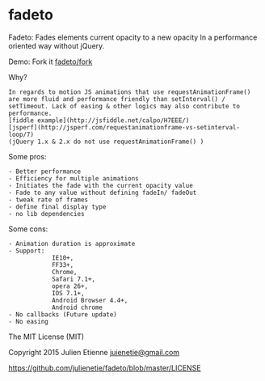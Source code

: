 fadeto
==

Fadeto: Fades elements current opacity to a new opacity In a performance oriented way without jQuery. 

Demo: Fork it
	[fadeto/fork](https://github.com/julienetie/fadeto/fork)

Why?

	In regards to motion JS animations that use requestAnimationFrame() are more fluid and performance friendly than setInterval() / setTimeout. Lack of easing & other logics may also contribute to performance.  
	[fiddle example](http://jsfiddle.net/calpo/H7EEE/)
	[jsperf](http://jsperf.com/requestanimationframe-vs-setinterval-loop/7)
	(jQuery 1.x & 2.x do not use requestAnimationFrame() )


Some pros:

	- Better performance
	- Efficiency for multiple animations
	- Initiates the fade with the current opacity value
	- Fade to any value without defining fadeIn/ fadeOut
	- tweak rate of frames
	- define final display type
	- no lib dependencies


Some cons:

	- Animation duration is approximate
	- Support: 
				IE10+, 
				FF33+, 
				Chrome, 
				Safari 7.1+, 
				opera 26+,
				IOS 7.1+,
				Android Browser 4.4+,
				Android chrome
	- No callbacks (Future update)
	- No easing 


The MIT License (MIT)

Copyright 2015 Julien Etienne juienetie@gmail.com

https://github.com/julienetie/fadeto/blob/master/LICENSE
